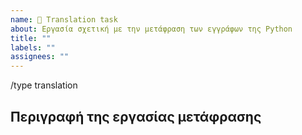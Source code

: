 ```yaml
---
name: 📝 Translation task
about: Εργασία σχετική με την μετάφραση των εγγράφων της Python
title: ""
labels: ""
assignees: ""
---
```


/type translation

## Περιγραφή της εργασίας μετάφρασης

<!--
    Περιγράψτε το issue και την μετάφραση που θα πρέπει να προσθέσουμε στο προτζεκτ.
-->
